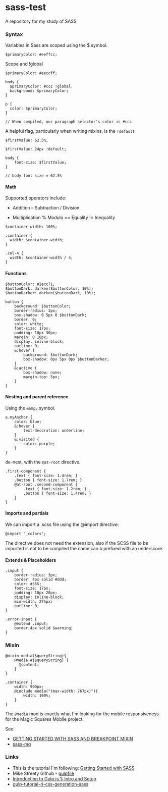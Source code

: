 # sass-test
A repository for my study of SASS


### Syntax

Variables in Sass are scoped using the $ symbol.

```
$primaryColor: #eeffcc;
```

Scope and !global

```
$primaryColor: #eeccff;

body {
  $primaryColor: #ccc !global;
  background: $primaryColor;
}

p {
  color: $primaryColor;
}

// When compiled, our paragraph selector's color is #ccc
```

A helpful flag, particularly when writing mixins, is the `!default`

```
$firstValue: 62.5%;

$firstValue: 24px !default;

body {
    font-size: $firstValue;
}

// body font size = 62.5%
```

#### Math

Supported operators include:

+    Addition
–    Subtraction
/    Division
*    Multiplication
%    Modulo
==   Equality
!=   Inequality

```
$container-width: 100%;

.container {
  width: $container-width;
}

.col-4 {
  width: $container-width / 4;
}
```

#### Functions

```
$buttonColor: #2ecc71;
$buttonDark: darken($buttonColor, 10%);
$buttonDarker: darken($buttonDark, 10%);

button {
    background: $buttonColor;
    border-radius: 3px;
    box-shadow: 0 5px 0 $buttonDark;
    border: 0;
    color: white;
    font-size: 17px;
    padding: 10px 30px;
    margin: 0 10px;
    display: inline-block;
    outline: 0;
    &:hover {
        background: $buttonDark;
        box-shadow: 0px 5px 0px $buttonDarker;
    }
    &:active {
        box-shadow: none;
        margin-top: 5px;
    }
}
```

#### Nesting and parent reference

Using the `&amp;` symbol.

```
a.myAnchor {
    color: blue;
    &:hover {
        text-decoration: underline;
    }
    &:visited {
        color: purple;
    }
}
```

de-nest, with the `@at-root` directive.

```
.first-component {
    .text { font-size: 1.4rem; }
    .button { font-size: 1.7rem; }
    @at-root .second-component {
        .text { font-size: 1.2rem; }
        .button { font-size: 1.4rem; }
    }
}
```

#### Imports and partials

We can import a .scss file using the @import directive:

```
@import "_colors";
```

The directive does not need the extension, also if the SCSS file to be imported is not to be compiled the name can b prefixed with an underscore.

#### Extends & Placeholders

```
.input {
    border-radius: 3px;
    border: 4px solid #ddd;
    color: #555;
    font-size: 17px;
    padding: 10px 20px;
    display: inline-block;
    min-width: 275px;
    outline: 0;
}

.error-input {
    @extend .input;
    border:4px solid $warning;
}
```

### Mixin

```
@mixin media($queryString){
    @media #{$queryString} {
      @content;
    }
}

.container {
    width: 900px;
    @include media("(max-width: 767px)"){
        width: 100%;
    }
}
```

The `@media` mod is exactly what I'm looking for the mobile responsiveness for the Magic Squares Mobile project.

See:
* [GETTING STARTED WITH SASS AND BREAKPOINT MIXIN](http://responsivedesign.is/develop/getting-started-with-sass)
* [sass-mq](https://github.com/sass-mq/sass-mq)


### Links

* This is the tutorial I`m following:
[Getting Started with SASS](https://scotch.io/tutorials/getting-started-with-sass)
* Mike Streety Github - [gulpfile](https://gist.github.com/mikestreety/9525414)
* [Introduction to Gulp.js 1: Intro and Setup](http://stefanimhoff.de/2014/gulp-tutorial-1-intro-setup/)
* [gulp-tutorial-4-css-generation-sass](http://stefanimhoff.de/2014/gulp-tutorial-4-css-generation-sass/)
